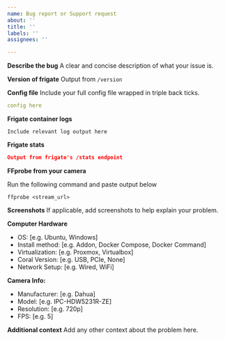 ```yaml
---
name: Bug report or Support request
about: ''
title: ''
labels: ''
assignees: ''

---
```


**Describe the bug**
A clear and concise description of what your issue is.

**Version of frigate**
Output from `/version`

**Config file**
Include your full config file wrapped in triple back ticks.
```yaml
config here
```

**Frigate container logs**
```
Include relevant log output here
```

**Frigate stats**
```json
Output from frigate's /stats endpoint
```

**FFprobe from your camera**

Run the following command and paste output below
```
ffprobe <stream_url>
```

**Screenshots**
If applicable, add screenshots to help explain your problem.

**Computer Hardware**
 - OS: [e.g. Ubuntu, Windows]
 - Install method: [e.g. Addon, Docker Compose, Docker Command]
 - Virtualization: [e.g. Proxmox, Virtualbox]
 - Coral Version: [e.g. USB, PCIe, None]
 - Network Setup: [e.g. Wired, WiFi]

**Camera Info:**
 - Manufacturer: [e.g. Dahua]
 - Model: [e.g. IPC-HDW5231R-ZE]
 - Resolution: [e.g. 720p]
 - FPS: [e.g. 5]

**Additional context**
Add any other context about the problem here.
